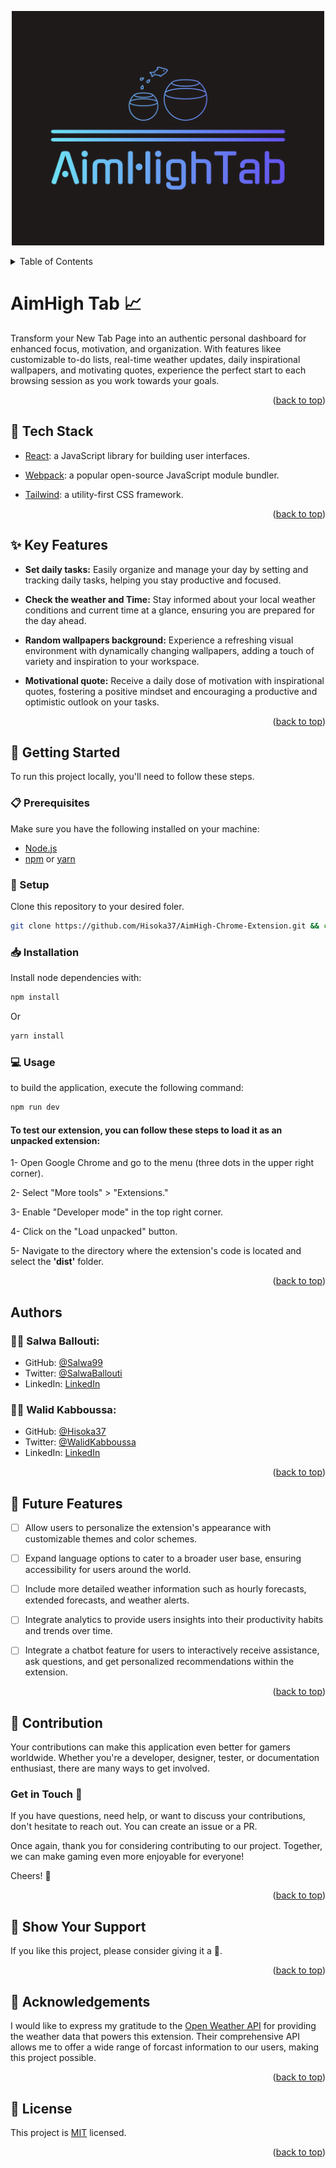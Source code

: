 
<p align="center">
  <img src="src/assets/logo.png" width="500px" height="auto">
</p>


<a name="readme-top"></a>
<details>
<summary>Table of Contents</summary>

- [AimHigh Tab 📈](#aimhigh-tab-)
  - [🧰 Tech Stack  ](#-tech-stack--)
  - [✨ Key Features  ](#-key-features--)
  - [📘 Getting Started  ](#-getting-started--)
    - [📋 Prerequisites](#-prerequisites)
    - [📂 Setup](#-setup)
    - [📥 Installation](#-installation)
    - [💻 Usage](#-usage)
      - [To test our extension, you can follow these steps to load it as an unpacked extension:](#to-test-our-extension-you-can-follow-these-steps-to-load-it-as-an-unpacked-extension)
  - [Authors  ](#authors--)
    - [👧🏼 **Salwa Ballouti**:](#-salwa-ballouti)
    - [👦🏼 **Walid Kabboussa**:](#-walid-kabboussa)
  - [🎯 Future Features  ](#-future-features--)
  - [🤝 Contribution  ](#-contribution--)
    - [Get in Touch 🤙](#get-in-touch-)
  - [💖 Show Your Support  ](#-show-your-support--)
  - [🙏 Acknowledgements](#-acknowledgements)
  - [📜 License ](#-license-)
</details>

# AimHigh Tab 📈

Transform your New Tab Page into an authentic personal dashboard for enhanced focus, motivation, and organization. With features likee customizable to-do lists, real-time weather updates, daily inspirational wallpapers, and motivating quotes, experience the perfect start to each browsing session as you work towards your goals.

<p align="right">(<a href="#readme-top">back to top</a>)</p>

## 🧰 Tech Stack  <a name="tech-stack"></a>

- [React](https://react.dev/): a JavaScript library for building user interfaces.

- [Webpack](https://webpack.js.org/): a popular open-source JavaScript module bundler.
  
- [Tailwind](https://tailwindcss.com/): a utility-first CSS framework.


<p align="right">(<a href="#readme-top">back to top</a>)</p>

## ✨ Key Features  <a name="key-features"></a>

- <b>Set daily tasks:</b> Easily organize and manage your day by setting and tracking daily tasks, helping you stay productive and focused.

- <b>Check the weather and Time:</b> Stay informed about your local weather conditions and current time at a glance, ensuring you are prepared for the day ahead.

- <b>Random wallpapers background:</b> Experience a refreshing visual environment with dynamically changing wallpapers, adding a touch of variety and inspiration to your workspace.

- <b>Motivational quote:</b> Receive a daily dose of motivation with inspirational quotes, fostering a positive mindset and encouraging a productive and optimistic outlook on your tasks.

<p align="right">(<a href="#readme-top">back to top</a>)</p>


## 📘 Getting Started  <a name="getting-started"></a>

To run this project locally, you'll need to follow these steps.

### 📋 Prerequisites

Make sure you have the following installed on your machine:
- [Node.js](https://nodejs.org/en)
- [npm](https://www.npmjs.com/) or [yarn](https://yarnpkg.com/)

### 📂 Setup

Clone this repository to your desired foler.

```sh
git clone https://github.com/Hisoka37/AimHigh-Chrome-Extension.git && cd AimHigh-Chrome-Extension
```

### 📥 Installation

Install node dependencies with:

```sh
npm install
```
Or
```sh
yarn install
```

### 💻 Usage

to build the application, execute the following command:

```sh
npm run dev
```


#### To test our extension, you can follow these steps to load it as an unpacked extension: 


1- Open Google Chrome and go to the menu (three dots in the upper right corner).

2- Select "More tools" > "Extensions."

3- Enable "Developer mode" in the top right corner.

4- Click on the "Load unpacked" button.

5- Navigate to the directory where the extension's code is located and select the **'dist'** folder.


<p align="right">(<a href="#readme-top">back to top</a>)</p>

## Authors  <a name="author"></a>

### 👧🏼 **Salwa Ballouti**:
- GitHub: [@Salwa99](https://github.com/Salwa99)
- Twitter: [@SalwaBallouti](https://twitter.com/salwa_ballouti)
- LinkedIn: [LinkedIn](https://www.linkedin.com/in/salwa-ballouti)
  
### 👦🏼 **Walid Kabboussa**:
- GitHub: [@Hisoka37](https://github.com/Hisoka37)
- Twitter: [@WalidKabboussa](https://twitter.com/KBwalid9)
- LinkedIn: [LinkedIn](https://www.linkedin.com/in/walidkb/)

<p align="right">(<a href="#readme-top">back to top</a>)</p>

## 🎯 Future Features  <a name="future-features"></a>

- [ ] Allow users to personalize the extension's appearance with customizable themes and color schemes.
- [ ] Expand language options to cater to a broader user base, ensuring accessibility for users around the world.
- [ ] Include more detailed weather information such as hourly forecasts, extended forecasts, and weather alerts.
- [ ] Integrate analytics to provide users insights into their productivity habits and trends over time.
- [ ] Integrate a chatbot feature for users to interactively receive assistance, ask questions, and get personalized recommendations within the extension.

 
<p align="right">(<a href="#readme-top">back to top</a>)</p>

## 🤝 Contribution  <a name="contribution"></a>

Your contributions can make this application even better for gamers worldwide. Whether you're a developer, designer, tester, or documentation enthusiast, there are many ways to get involved.

### Get in Touch 🤙
If you have questions, need help, or want to discuss your contributions, don't hesitate to reach out. You can create an issue or a PR.

Once again, thank you for considering contributing to our project. Together, we can make gaming even more enjoyable for everyone!

Cheers! 🚀

<p align="right">(<a href="#readme-top">back to top</a>)</p>

## 💖 Show Your Support  <a name="support"></a>

If you like this project, please consider giving it a 🌟.

<p align="right">(<a href="#readme-top">back to top</a>)</p>

## 🙏 Acknowledgements

I would like to express my gratitude to the [Open Weather API](https://openweathermap.org/) for providing the weather data that powers this extension. Their comprehensive API allows me to offer a wide range of forcast information to our users, making this project possible.

<p align="right">(<a href="#readme-top">back to top</a>)</p>

## 📜 License <a name="license"></a>

This project is [MIT](./LICENSE) licensed.

<p align="right">(<a href="#readme-top">back to top</a>)</p>